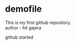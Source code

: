 # demofile
This is my first github repository.
<br>
author - hit gajera
<head> github started </head>
